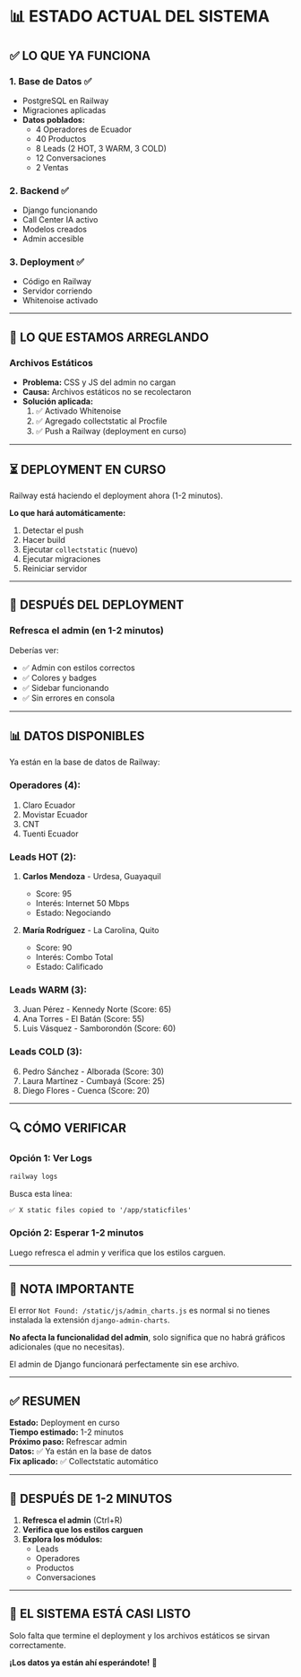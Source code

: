 # 📊 ESTADO ACTUAL DEL SISTEMA

## ✅ LO QUE YA FUNCIONA

### 1. **Base de Datos** ✅
- PostgreSQL en Railway
- Migraciones aplicadas
- **Datos poblados:**
  - 4 Operadores de Ecuador
  - 40 Productos
  - 8 Leads (2 HOT, 3 WARM, 3 COLD)
  - 12 Conversaciones
  - 2 Ventas

### 2. **Backend** ✅
- Django funcionando
- Call Center IA activo
- Modelos creados
- Admin accesible

### 3. **Deployment** ✅
- Código en Railway
- Servidor corriendo
- Whitenoise activado

---

## 🔧 LO QUE ESTAMOS ARREGLANDO

### **Archivos Estáticos**
- **Problema:** CSS y JS del admin no cargan
- **Causa:** Archivos estáticos no se recolectaron
- **Solución aplicada:**
  1. ✅ Activado Whitenoise
  2. ✅ Agregado collectstatic al Procfile
  3. ✅ Push a Railway (deployment en curso)

---

## ⏳ DEPLOYMENT EN CURSO

Railway está haciendo el deployment ahora (1-2 minutos).

**Lo que hará automáticamente:**
1. Detectar el push
2. Hacer build
3. Ejecutar `collectstatic` (nuevo)
4. Ejecutar migraciones
5. Reiniciar servidor

---

## 🎯 DESPUÉS DEL DEPLOYMENT

### **Refresca el admin** (en 1-2 minutos)

Deberías ver:
- ✅ Admin con estilos correctos
- ✅ Colores y badges
- ✅ Sidebar funcionando
- ✅ Sin errores en consola

---

## 📊 DATOS DISPONIBLES

Ya están en la base de datos de Railway:

### **Operadores (4):**
1. Claro Ecuador
2. Movistar Ecuador
3. CNT
4. Tuenti Ecuador

### **Leads HOT (2):**
1. **Carlos Mendoza** - Urdesa, Guayaquil
   - Score: 95
   - Interés: Internet 50 Mbps
   - Estado: Negociando

2. **María Rodríguez** - La Carolina, Quito
   - Score: 90
   - Interés: Combo Total
   - Estado: Calificado

### **Leads WARM (3):**
3. Juan Pérez - Kennedy Norte (Score: 65)
4. Ana Torres - El Batán (Score: 55)
5. Luis Vásquez - Samborondón (Score: 60)

### **Leads COLD (3):**
6. Pedro Sánchez - Alborada (Score: 30)
7. Laura Martínez - Cumbayá (Score: 25)
8. Diego Flores - Cuenca (Score: 20)

---

## 🔍 CÓMO VERIFICAR

### Opción 1: Ver Logs
```bash
railway logs
```

Busca esta línea:
```
✅ X static files copied to '/app/staticfiles'
```

### Opción 2: Esperar 1-2 minutos
Luego refresca el admin y verifica que los estilos carguen.

---

## 📝 NOTA IMPORTANTE

El error `Not Found: /static/js/admin_charts.js` es normal si no tienes instalada la extensión `django-admin-charts`. 

**No afecta la funcionalidad del admin**, solo significa que no habrá gráficos adicionales (que no necesitas).

El admin de Django funcionará perfectamente sin ese archivo.

---

## ✅ RESUMEN

**Estado:** Deployment en curso  
**Tiempo estimado:** 1-2 minutos  
**Próximo paso:** Refrescar admin  
**Datos:** ✅ Ya están en la base de datos  
**Fix aplicado:** ✅ Collectstatic automático  

---

## 🎯 DESPUÉS DE 1-2 MINUTOS

1. **Refresca el admin** (Ctrl+R)
2. **Verifica que los estilos carguen**
3. **Explora los módulos:**
   - Leads
   - Operadores
   - Productos
   - Conversaciones

---

## 🚀 EL SISTEMA ESTÁ CASI LISTO

Solo falta que termine el deployment y los archivos estáticos se sirvan correctamente.

**¡Los datos ya están ahí esperándote!** 🎉
